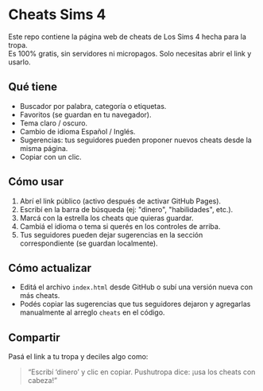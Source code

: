 # Cheats Sims 4

Este repo contiene la página web de cheats de Los Sims 4 hecha para la tropa.  
Es 100% gratis, sin servidores ni micropagos. Solo necesitas abrir el link y usarlo.

## Qué tiene
- Buscador por palabra, categoría o etiquetas.  
- Favoritos (se guardan en tu navegador).  
- Tema claro / oscuro.  
- Cambio de idioma Español / Inglés.  
- Sugerencias: tus seguidores pueden proponer nuevos cheats desde la misma página.  
- Copiar con un clic.

## Cómo usar
1. Abrí el link público (activo después de activar GitHub Pages).  
2. Escribí en la barra de búsqueda (ej: "dinero", "habilidades", etc.).  
3. Marcá con la estrella los cheats que quieras guardar.  
4. Cambiá el idioma o tema si querés en los controles de arriba.  
5. Tus seguidores pueden dejar sugerencias en la sección correspondiente (se guardan localmente).

## Cómo actualizar
- Editá el archivo `index.html` desde GitHub o subí una versión nueva con más cheats.  
- Podés copiar las sugerencias que tus seguidores dejaron y agregarlas manualmente al arreglo `cheats` en el código.

## Compartir
Pasá el link a tu tropa y deciles algo como:  
> “Escribí ‘dinero’ y clic en copiar. Pushutropa dice: ¡usa los cheats con cabeza!”
